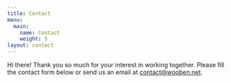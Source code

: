 ```yaml
---
title: Contact
menu:
  main:
    name: Contact
    weight: 5
layout: contact
---
```

Hi there! Thank you so much for your interest in working together. Please fill the contact form below or send us an email at [](mailto:example@example.com)[contact@wooben.net](mailto:ruben@wooben.net).